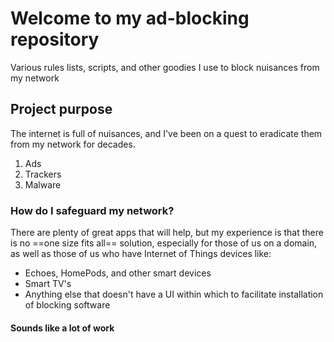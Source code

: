 # Welcome to my ad-blocking repository
Various rules lists, scripts, and other goodies I use to block nuisances from my network
## Project purpose
The internet is full of nuisances, and I've been on a quest to eradicate them from my network for decades.
1. Ads
2. Trackers
3. Malware
### How do I safeguard my network?
There are plenty of great apps that will help, but my experience is that there is no ==one size fits all== solution, especially for those of us on a domain, as well as those of us who have Internet of Things devices like:
- Echoes, HomePods, and other smart devices
- Smart TV's
- Anything else that doesn't have a UI within which to facilitate installation of blocking software
#### Sounds like a lot of work